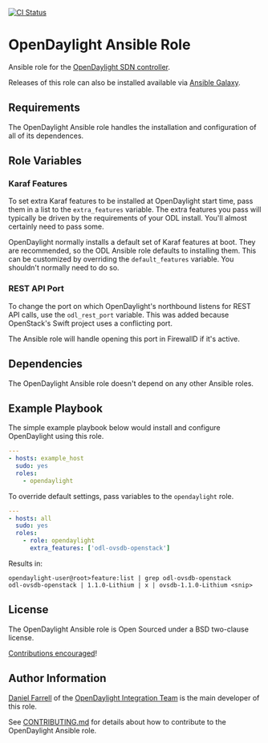 [![CI Status][7]][6]

# OpenDaylight Ansible Role

Ansible role for the [OpenDaylight SDN controller][1].

Releases of this role can also be installed available via [Ansible Galaxy][5].

## Requirements

The OpenDaylight Ansible role handles the installation and configuration of
all of its dependences.

## Role Variables

### Karaf Features

To set extra Karaf features to be installed at OpenDaylight start time,
pass them in a list to the `extra_features` variable. The extra features
you pass will typically be driven by the requirements of your ODL install.
You'll almost certainly need to pass some.

OpenDaylight normally installs a default set of Karaf features at boot.
They are recommended, so the ODL Ansible role defaults to installing them.
This can be customized by overriding the `default_features` variable. You
shouldn't normally need to do so.

### REST API Port

To change the port on which OpenDaylight's northbound listens for REST API
calls, use the `odl_rest_port` variable. This was added because OpenStack's
Swift project uses a conflicting port.

The Ansible role will handle opening this port in FirewallD if it's active.

## Dependencies

The OpenDaylight Ansible role doesn't depend on any other Ansible roles.

## Example Playbook

The simple example playbook below would install and configure OpenDaylight
using this role.

```yaml
---
- hosts: example_host
  sudo: yes
  roles:
    - opendaylight
```

To override default settings, pass variables to the `opendaylight` role.

```yaml
---
- hosts: all
  sudo: yes
  roles:
    - role: opendaylight
      extra_features: ['odl-ovsdb-openstack']
```

Results in:

```
opendaylight-user@root>feature:list | grep odl-ovsdb-openstack
odl-ovsdb-openstack | 1.1.0-Lithium | x | ovsdb-1.1.0-Lithium <snip>
```

## License

The OpenDaylight Ansible role is Open Sourced under a BSD two-clause license.

[Contributions encouraged][4]!

## Author Information

[Daniel Farrell][2] of the [OpenDaylight Integration Team][3] is the main
developer of this role.

See [CONTRIBUTING.md][4] for details about how to contribute to the
OpenDaylight Ansible role.


[1]: http://www.opendaylight.org/project/technical-overview
[2]: https://twitter.com/dfarrell07
[3]: https://wiki.opendaylight.org/view/CrossProject:Integration_Group
[4]: https://github.com/dfarrell07/ansible-opendaylight/blob/master/CONTRIBUTING.md
[5]: https://galaxy.ansible.com/list#/roles/3948
[6]: https://travis-ci.org/dfarrell07/ansible-opendaylight
[7]: https://travis-ci.org/dfarrell07/ansible-opendaylight.svg

